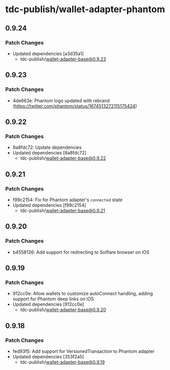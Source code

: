 # tdc-publish/wallet-adapter-phantom

## 0.9.24

### Patch Changes

-   Updated dependencies [a3d35a1]
    -   tdc-publish/wallet-adapter-base@0.9.23

## 0.9.23

### Patch Changes

-   4de663e: Phantom logo updated with rebrand (https://twitter.com/phantom/status/1674513272115175424)

## 0.9.22

### Patch Changes

-   8a8fdc72: Update dependencies
-   Updated dependencies [8a8fdc72]
    -   tdc-publish/wallet-adapter-base@0.9.22

## 0.9.21

### Patch Changes

-   f99c2154: Fix for Phantom adapter's `connected` state
-   Updated dependencies [f99c2154]
    -   tdc-publish/wallet-adapter-base@0.9.21

## 0.9.20

### Patch Changes

-   b4558126: Add support for redirecting to Solflare browser on iOS

## 0.9.19

### Patch Changes

-   912cc0e: Allow wallets to customize autoConnect handling, adding support for Phantom deep links on iOS
-   Updated dependencies [912cc0e]
    -   tdc-publish/wallet-adapter-base@0.9.20

## 0.9.18

### Patch Changes

-   fed93f5: Add support for VersionedTransaction to Phantom adapter
-   Updated dependencies [353f2a5]
    -   tdc-publish/wallet-adapter-base@0.9.19
